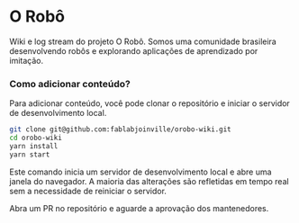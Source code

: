 # O Robô

Wiki e log stream do projeto O Robô. Somos uma comunidade brasileira desenvolvendo robôs e explorando aplicações de aprendizado por imitação.

### Como adicionar conteúdo?

Para adicionar conteúdo, você pode clonar o repositório e iniciar o servidor de desenvolvimento local.

```sh
git clone git@github.com:fablabjoinville/orobo-wiki.git
cd orobo-wiki
yarn install
yarn start
```

Este comando inicia um servidor de desenvolvimento local e abre uma janela do navegador. A maioria das alterações são refletidas em tempo real sem a necessidade de reiniciar o servidor.

Abra um PR no repositório e aguarde a aprovação dos mantenedores.
